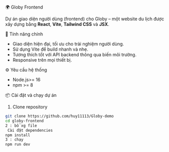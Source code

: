 🌍 Globy Frontend

Dự án giao diện người dùng (frontend) cho Globy – một website du lịch được xây dựng bằng **React**, **Vite**, **Tailwind CSS** và **JSX**.

🚀 Tính năng chính

- Giao diện hiện đại, tối ưu cho trải nghiệm người dùng.
- Sử dụng Vite để build nhanh và nhẹ.
- Tương thích tốt với API backend thông qua biến môi trường.
- Responsive trên mọi thiết bị.

⚙️ Yêu cầu hệ thống

- Node.js>= 16
- npm >= 8

📦 Cài đặt và chạy dự án
1. Clone repository
```bash
git clone https://github.com/huy11113/Globy-demo
cd globy-frontend
2 : bổ xg file 
 Cài đặt dependencies
npm install
3 : chạy 
npm run dev

